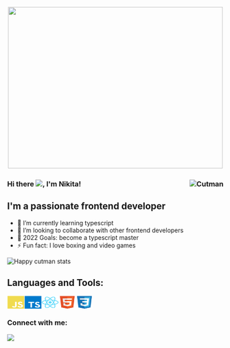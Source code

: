 <p align="center">
  <img width="500px" height="375px" src="https://media3.giphy.com/media/qgQUggAC3Pfv687qPC/giphy.gif?cid=ecf05e47xw9phvez5z6b6wm7a5z3t1b3uwth7wa7yz64jbpx&rid=giphy.gif&ct=g"/></p>

<!-- https://giphy.com/gifs/hackernoon-hacker-noon-random-pixels-dxn6fRlTIShoeBr69N -->

<!-- <h1 align="center"><img width="500px" height="375px" src="https://media1.giphy.com/media/YQitE4YNQNahy/200w.webp?cid=ecf05e474jf7pqtt4604u95eifxu8zq0pqlqfbv0s1wrw6nb&rid=200w.webp&ct=g"/></h1> -->

### Hi there <img src="https://raw.githubusercontent.com/MartinHeinz/MartinHeinz/master/wave.gif" width="20px">, I'm Nikita! <img align="right" src="https://komarev.com/ghpvc/?username=happy-cutman&label=Profile%20Views%20&color=blue&style=flat" alt="Cutman" />


## I'm a passionate frontend developer

- 🌱 I’m currently learning typescript
- 👯 I’m looking to collaborate with other frontend developers
- 🥅 2022 Goals: become a typescript master
- ⚡ Fun fact: I love boxing and video games

<img alt="Happy cutman stats" src="https://github-readme-stats.vercel.app/api/top-langs/?username=happy-cutman&langs_count=8&count_private=true&layout=compact&theme=dark&hide_border=true&bg_color=0D1117"/>

## Languages and Tools:
<div style="display: flex">
  <img align="center" alt="" height="30" width="40" src="https://raw.githubusercontent.com/devicons/devicon/master/icons/javascript/javascript-plain.svg">
  <img align="center" alt="" height="30" width="40" src="https://raw.githubusercontent.com/devicons/devicon/master/icons/typescript/typescript-plain.svg">
  <img align="center" alt="" height="30" width="40" src="https://raw.githubusercontent.com/devicons/devicon/master/icons/react/react-original.svg">
  <img align="center" alt="" height="30" width="40" src="https://raw.githubusercontent.com/devicons/devicon/master/icons/html5/html5-original.svg">
  <img align="center" alt="" height="30" width="40" src="https://raw.githubusercontent.com/devicons/devicon/master/icons/css3/css3-original.svg">
  <img align="center" alt="" heigth="23" width="35" src="https://img.icons8.com/color/48/000000/graphql.png"/>
  <img align="center" alt="" heigth="25" width="40" src="https://img.icons8.com/color/48/000000/git.png"/>
</div>

### Connect with me:
<a href="https://www.linkedin.com/in/nikita-silkin-052505179/">
  <img height="20" src="https://img.shields.io/badge/LinkedIn-0077B5?style=for-the-badge&logo=linkedin&logoColor=white"/>
</a>

